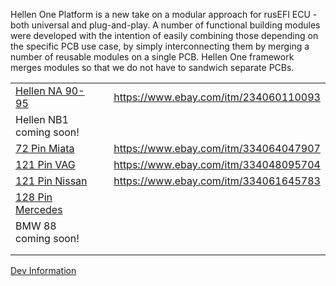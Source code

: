 
Hellen One Platform is a new take on a modular approach for rusEFI ECU - both universal and plug-and-play.
A number of functional building modules were developed with the intention of easily combining those depending on the specific PCB use case, by simply interconnecting them by merging a number of reusable modules on a single PCB. Hellen One framework merges modules so that we do not have to sandwich separate PCBs.


|   |   |   |
|---|---|---|
| [Hellen NA 90-95](Hellen64-Miata-NA6-94) |   |  https://www.ebay.com/itm/234060110093 |
| Hellen NB1 coming soon!  |   |   |
| [72 Pin Miata](Hellen72)  |   |  https://www.ebay.com/itm/334064047907 |
| [121 Pin VAG](Hellen121VAG)  |   |  https://www.ebay.com/itm/334048095704 |
| [121 Pin Nissan](Hellen-121-Nissan)  | |   https://www.ebay.com/itm/334061645783  |
| [128 Pin Mercedes](Hellen-128-Mercedes)  |   |   |
| BMW 88 coming soon!  |   |   |
|   |   |   |
|   |   |   |





[Dev Information](https://github.com/andreika-git/hellen-one/wiki) 